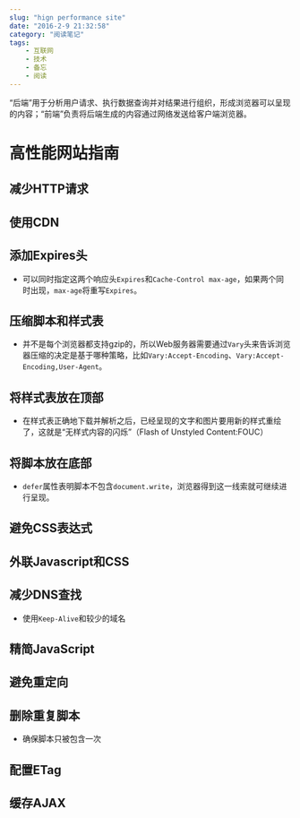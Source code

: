 ```yaml
---
slug: "hign performance site"
date: "2016-2-9 21:32:58"
category: "阅读笔记"
tags:
    - 互联网
    - 技术
    - 备忘
    - 阅读
---
```

“后端”用于分析用户请求、执行数据查询并对结果进行组织，形成浏览器可以呈现的内容；“前端”负责将后端生成的内容通过网络发送给客户端浏览器。

# 高性能网站指南

## 减少HTTP请求

## 使用CDN

## 添加Expires头

- 可以同时指定这两个响应头`Expires`和`Cache-Control max-age`，如果两个同时出现，`max-age`将重写`Expires`。

## 压缩脚本和样式表

- 并不是每个浏览器都支持gzip的，所以Web服务器需要通过`Vary`头来告诉浏览器压缩的决定是基于哪种策略，比如`Vary:Accept-Encoding`、`Vary:Accept-Encoding,User-Agent`。

## 将样式表放在顶部

- 在样式表正确地下载并解析之后，已经呈现的文字和图片要用新的样式重绘了，这就是“无样式内容的闪烁”（Flash of Unstyled Content:FOUC）

## 将脚本放在底部

- `defer`属性表明脚本不包含`document.write`，浏览器得到这一线索就可继续进行呈现。

## 避免CSS表达式

## 外联Javascript和CSS

## 减少DNS查找

- 使用`Keep-Alive`和较少的域名

## 精简JavaScript

## 避免重定向

## 删除重复脚本

- 确保脚本只被包含一次

## 配置ETag

## 缓存AJAX

